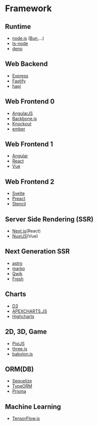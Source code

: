 # Framework

## Runtime

- [node.js](https://nodejs.org) ([Bun](https://bun.sh),...)
- [ts-node](https://typestrong.org/ts-node)
- [deno](https://deno.land)

## Web Backend

- [Express](https://expressjs.com)
- [Fastify](https://www.fastify.io)
- [hapi](https://hapi.dev)

## Web Frontend 0

- [AngularJS](https://angularjs.org)
- [Backbone.js](https://backbonejs.org)
- [Knockout](https://knockoutjs.com)
- [ember](https://emberjs.com)

## Web Frontend 1

- [Angular](https://angular.io)
- [React](https://reactjs.org)
- [Vue](https://vuejs.org)

## Web Frontend 2

- [Svelte](https://svelte.dev)
- [Preact](https://preactjs.com)
- [Stencil](https://stenciljs.com)

## Server Side Rendering (SSR)

- [Next.js](https://nextjs.org)(React)
- [NuxtJS](https://nuxtjs.org)(Vue)

## Next Generation SSR

- [astro](https://astro.build)
- [marko](https://markojs.com)
- [Qwik](https://qwik.builder.io)
- [Fresh](https://fresh.deno.dev)

## Charts

- [D3](https://d3js.org)
- [APEXCHARTS.JS](https://apexcharts.com)
- [Highcharts](https://www.highcharts.com)

## 2D, 3D, Game

- [PixiJS](https://pixijs.com)
- [three.js](https://threejs.org)
- [babylon.js](https://www.babylonjs.com)

## ORM(DB)

- [Sequelize](https://sequelize.org)
- [TypeORM](https://typeorm.io)
- [Prisma](https://www.prisma.io)

## Machine Learning

- [TensorFlow.js](https://www.tensorflow.org)
